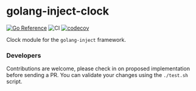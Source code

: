 # golang-inject-clock
[![Go Reference](https://pkg.go.dev/badge/github.com/ibrt/golang-inject-clock.svg)](https://pkg.go.dev/github.com/ibrt/golang-inject-clock)
![CI](https://github.com/ibrt/golang-inject-clock/actions/workflows/ci.yml/badge.svg)
[![codecov](https://codecov.io/gh/ibrt/golang-inject-clock/branch/main/graph/badge.svg?token=BQVP881F9Z)](https://codecov.io/gh/ibrt/golang-inject-clock)

Clock module for the `golang-inject` framework.

### Developers

Contributions are welcome, please check in on proposed implementation before sending a PR. You can validate your changes
using the `./test.sh` script.